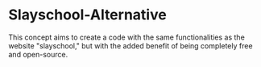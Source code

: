 # Slayschool-Alternative
This concept aims to create a code with the same functionalities as the website "slayschool," but with the added benefit of being completely free and open-source.
